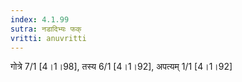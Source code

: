 ```yaml
---
index: 4.1.99
sutra: नडादिभ्यः फक्
vritti: anuvritti
---
```


गोत्रे 7/1 [4।1।98],  तस्य 6/1 [4।1।92], अपत्यम् 1/1 [4।1।92]